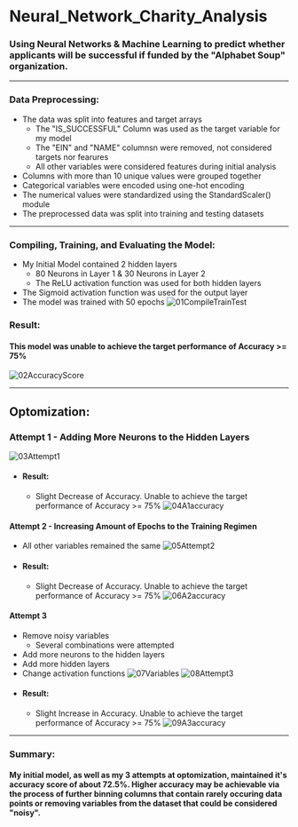 # Neural_Network_Charity_Analysis
### Using Neural Networks & Machine Learning to predict whether applicants will be successful if funded by the "Alphabet Soup" organization. 

***
### Data Preprocessing:
- The data was split into features and target arrays
  - The "IS_SUCCESSFUL" Column was used as the target variable for my model
  - The "EIN" and "NAME" columnsn were removed, not considered targets nor fearures
  - All other variables were considered features during initial analysis
- Columns with more than 10 unique values were grouped together
- Categorical variables were encoded using one-hot encoding
- The numerical values were standardized using the StandardScaler() module 
- The preprocessed data was split into training and testing datasets

***
### Compiling, Training, and Evaluating the Model:
- My Initial Model contained 2 hidden layers
  - 80 Neurons in Layer 1 & 30 Neurons in Layer 2
  - The ReLU activation function was used for both hidden layers
 - The Sigmoid activation function was used for the output layer
 - The model was trained with 50 epochs
![01CompileTrainTest](https://user-images.githubusercontent.com/105818879/194007471-86e3bfc1-ffe5-4b81-a1c2-2281b9ec9894.png)

### Result:
#### This model was unable to achieve the target performance of Accuracy >= 75%
![02AccuracyScore](https://user-images.githubusercontent.com/105818879/194008090-d5bd8106-27ee-4bd2-b89a-af5efa612cb9.png)

***
## Optomization: 
### Attempt 1 - Adding More Neurons to the Hidden Layers 
![03Attempt1](https://user-images.githubusercontent.com/105818879/194189702-9f126e7e-6196-4932-8cf7-7bc238705cd6.png)
- #### Result:
  - Slight Decrease of Accuracy. Unable to achieve the target performance of Accuracy >= 75%
![04A1accuracy](https://user-images.githubusercontent.com/105818879/194010044-eda106c9-2774-441c-af13-b4d45318ca6f.png)

#### Attempt 2 - Increasing Amount of Epochs to the Training Regimen
- All other variables remained the same
![05Attempt2](https://user-images.githubusercontent.com/105818879/194011190-3755a516-1938-4a0f-8122-c817ed30f4c6.png)
- #### Result:
  - Slight Decrease of Accuracy. Unable to achieve the target performance of Accuracy >= 75%
![06A2accuracy](https://user-images.githubusercontent.com/105818879/194011246-e48b79e7-9b3b-42df-8990-d74867aa5042.png)

#### Attempt 3 
- Remove noisy variables
  - Several combinations were attempted
- Add more neurons to the hidden layers
- Add more hidden layers
- Change activation functions
![07Variables](https://user-images.githubusercontent.com/105818879/194012487-949f9c13-3d78-4ffc-9641-cfbbd290eb0c.png)
![08Attempt3](https://user-images.githubusercontent.com/105818879/194012539-d6851781-4e89-4e35-bee2-521d68c49ca6.png)
- #### Result:
  - Slight Increase in Accuracy. Unable to achieve the target performance of Accuracy >= 75%
![09A3accuracy](https://user-images.githubusercontent.com/105818879/194012577-e9717952-f6b4-4d8e-a244-645360edb9a9.png)

***
### Summary:
#### My initial model, as well as my 3 attempts at optomization, maintained it's accuracy score of about 72.5%. Higher accuracy may be achievable via the process of further binning columns that contain rarely occuring data points or removing variables from the dataset that could be considered "noisy".
